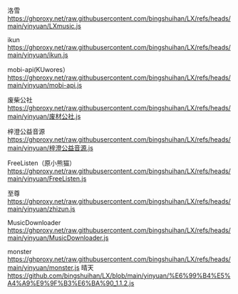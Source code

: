 洛雪
https://ghproxy.net/raw.githubusercontent.com/bingshuihan/LX/refs/heads/main/yinyuan/LXmusic.js

ikun
https://ghproxy.net/raw.githubusercontent.com/bingshuihan/LX/refs/heads/main/yinyuan/ikun.js

mobi-api(KUwores）
https://ghproxy.net/raw.githubusercontent.com/bingshuihan/LX/refs/heads/main/yinyuan/mobi-api.js

废柴公社
https://ghproxy.net/raw.githubusercontent.com/bingshuihan/LX/refs/heads/main/yinyuan/废材公社.js

梓澄公益音源
https://ghproxy.net/raw.githubusercontent.com/bingshuihan/LX/refs/heads/main/yinyuan/梓澄公益音源.js

FreeListen（原小熊猫）
https://ghproxy.net/raw.githubusercontent.com/bingshuihan/LX/refs/heads/main/yinyuan/FreeListen.js

至尊
https://ghproxy.net/raw.githubusercontent.com/bingshuihan/LX/refs/heads/main/yinyuan/zhizun.js

MusicDownloader
https://ghproxy.net/raw.githubusercontent.com/bingshuihan/LX/refs/heads/main/yinyuan/MusicDownloader.js

monster  
https://ghproxy.net/raw.githubusercontent.com/bingshuihan/LX/refs/heads/main/yinyuan/monster.js
晴天
https://github.com/bingshuihan/LX/blob/main/yinyuan/%E6%99%B4%E5%A4%A9%E9%9F%B3%E6%BA%90_1.1.2.js
